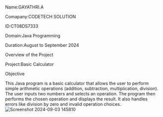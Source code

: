 Name:GAYATHRI.A

Comapany:CODETECH SOLUTION

ID:CT08DS7333

Domain:Java Programming

Duration:August to September 2024

Overview of the Project

Project:Basic Calculator

Objective

This Java program is a basic calculator that allows the user to perform simple arithmetic operations (addition, subtraction, multiplication, division). The user inputs two numbers and selects an operation. The program then performs the chosen operation and displays the result. It also handles errors like division by zero and invalid operation choices.
![Screenshot 2024-09-03 145810](https://github.com/user-attachments/assets/53f4b736-3300-48df-9225-4390efa2bf0f)

